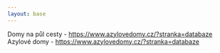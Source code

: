 ```yaml
---
layout: base
---
```


Domy na půl cesty - https://www.azylovedomy.cz/?stranka=databaze
Azylové domy - https://www.azylovedomy.cz/?stranka=databaze 
